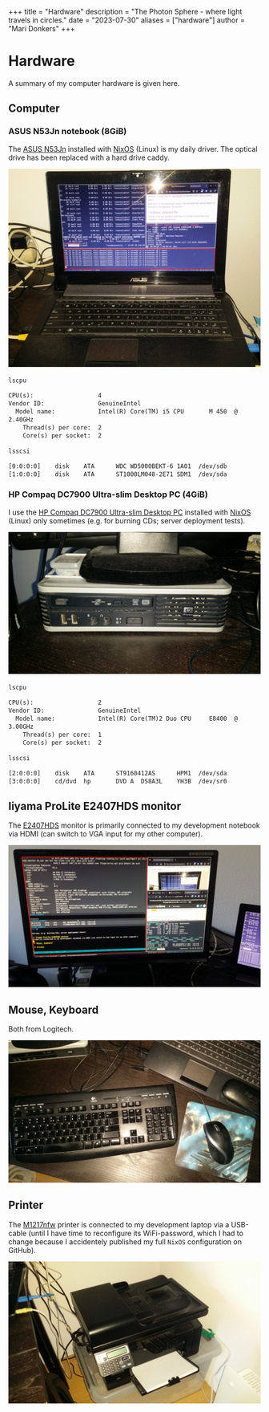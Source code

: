 +++
title = "Hardware"
description = "The Photon Sphere - where light travels in circles."
date = "2023-07-30"
aliases = ["hardware"]
author = "Mari Donkers"
+++

# Hardware

A summary of my computer hardware is given here.

## Computer

### ASUS N53Jn notebook (8GiB)

The [ASUS N53Jn](https://tweakers.net/pricewatch/270517/asus-asus-n53jn/specificaties/) installed with [NixOS](https://nixos.org/) (Linux) is my daily driver. The optical drive has been replaced with a hard drive caddy.

![](/images/AsusN53Jn.jpg)

`lscpu`

``` example
CPU(s):                  4
Vendor ID:               GenuineIntel
  Model name:            Intel(R) Core(TM) i5 CPU       M 450  @ 2.40GHz
    Thread(s) per core:  2
    Core(s) per socket:  2
```

`lsscsi`

``` example
[0:0:0:0]    disk    ATA      WDC WD5000BEKT-6 1A01  /dev/sdb 
[1:0:0:0]    disk    ATA      ST1000LM048-2E71 SDM1  /dev/sda 
```

### HP Compaq DC7900 Ultra-slim Desktop PC (4GiB)

I use the [HP Compaq DC7900 Ultra-slim Desktop PC](https://icecat.biz/p/hp/kp722av/pcs-workstations-Compaq+dc7900+Base+Model+Ultra-slim+Desktop+PC-1748699.html) installed with [NixOS](https://nixos.org/) (Linux) only sometimes (e.g. for burning CDs; server deployment tests).

![](/images/HPCompaqDC7900.jpg)

`lscpu`

``` example
CPU(s):                  2
Vendor ID:               GenuineIntel
  Model name:            Intel(R) Core(TM)2 Duo CPU     E8400  @ 3.00GHz
    Thread(s) per core:  1
    Core(s) per socket:  2
```

`lsscsi`

``` example
[2:0:0:0]    disk    ATA      ST9160412AS      HPM1  /dev/sda 
[3:0:0:0]    cd/dvd  hp       DVD A  DS8A3L    YH3B  /dev/sr0 
```

## Iiyama ProLite E2407HDS monitor

The [E2407HDS](https://tweakers.net/pricewatch/230667/iiyama-prolite-e2407hds-1-zwart/specificaties/) monitor is primarily connected to my development notebook via HDMI (can switch to VGA input for my other computer).

![](/images/IiyamaProliteE2407HDS.jpg)

## Mouse, Keyboard

Both from Logitech.

![](/images/MouseKeyboard.jpg)

## Printer

The [M1217nfw](https://tweakers.net/pricewatch/284973/hp-laserjet-pro-m1217nfw-ce844a/specificaties/) printer is connected to my development laptop via a USB-cable (until I have time to reconfigure its WiFi-password, which I had to change because I accidentely published my full `NixOS` configuration on GitHub).

![](/images/HPLaserjetM1217nfwMFP.jpg)
